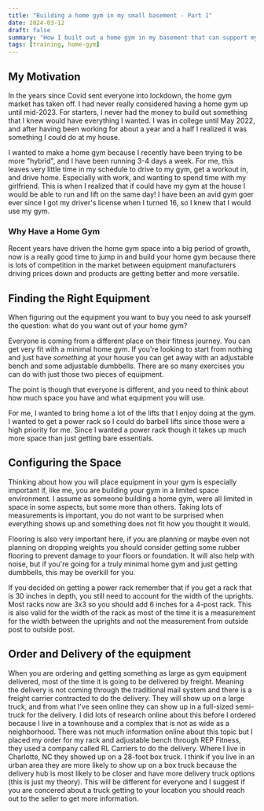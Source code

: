 ```yaml
---
title: "Building a home gym in my small basement - Part 1"
date: 2024-03-12
draft: false
summary: "How I built out a home gym in my basement that can support my goals"
tags: [training, home-gym]
---
```


## My Motivation

In the years since Covid sent everyone into lockdown, the home gym market has taken off. I had never really considered having a home gym up until mid-2023. For starters, I never had the money to build out something that I knew would have everything I wanted. I was in college until May 2022, and after having been working for about a year and a half I realized it was something I could do at my house.

I wanted to make a home gym because I recently have been trying to be more "hybrid", and I have been running 3-4 days a week. For me, this leaves very little time in my schedule to drive to my gym, get a workout in, and drive home. Especially with work, and wanting to spend time with my girlfriend. This is when I realized that if could have my gym at the house I would be able to run and lift on the same day! I have been an avid gym goer ever since I got my driver's license when I turned 16, so I knew that I would use my gym.

### Why Have a Home Gym

Recent years have driven the home gym space into a big period of growth, now is a really good time to jump in and build your home gym because there is lots of competition in the market between equipment manufacturers driving prices down and products are getting better and more versatile. 

## Finding the Right Equipment

When figuring out the equipment you want to buy you need to ask yourself the question: what do you want out of your home gym?

Everyone is coming from a different place on their fitness journey. You can get very fit with a minimal home gym. If you're looking to start from nothing and just have *something* at your house you can get away with an adjustable bench and some adjustable dumbbells. There are so many exercises you can do with just those two pieces of equipment.

The point is though that everyone is different, and you need to think about how much space you have and what equipment you will use.

For me, I wanted to bring home a lot of the lifts that I enjoy doing at the gym. I wanted to get a power rack so I could do barbell lifts since those were a high priority for me. Since I wanted a power rack though it takes up much more space than just getting bare essentials.

## Configuring the Space

Thinking about how you will place equipment in your gym is especially important if, like me, you are building your gym in a limited space environment. I assume as someone building a home gym, were all limited in space in some aspects, but some more than others. Taking lots of measurements is important, you do not want to be surprised when everything shows up and something does not fit how you thought it would.

Flooring is also very important here, if you are planning or maybe even not planning on dropping weights you should consider getting some rubber flooring to prevent damage to your floors or foundation. It will also help with noise, but if you're going for a truly minimal home gym and just getting dumbbells, this may be overkill for you.

If you decided on getting a power rack remember that if you get a rack that is 30 inches in depth, you still need to account for the width of the uprights. Most racks now are 3x3 so you should add 6 inches for a 4-post rack. This is also valid for the width of the rack as most of the time it is a measurement for the width between the uprights and not the measurement from outside post to outside post.

## Order and Delivery of the equipment

When you are ordering and getting something as large as gym equipment delivered, most of the time it is going to be delivered by freight. Meaning the delivery is not coming through the traditional mail system and there is a freight carrier contracted to do the delivery. They will show up on a large truck, and from what I've seen online they can show up in a full-sized semi-truck for the delivery. I did lots of research online about this before I ordered because I live in a townhouse and a complex that is not as wide as a neighborhood. There was not much information online about this topic but I placed my order for my rack and adjustable bench through REP Fitness, they used a company called RL Carriers to do the delivery. Where I live in Charlotte, NC they showed up on a 28-foot box truck. I think if you live in an urban area they are more likely to show up on a box truck because the delivery hub is most likely to be closer and have more delivery truck options (this is just my theory). This will be different for everyone and I suggest if you are concered about a truck getting to your location you should reach out to the seller to get more information.